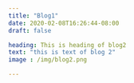 ```yaml
---
title: "Blog1"
date: 2020-02-08T16:26:44-08:00
draft: false

heading: This is heading of blog2
text: "this is text of blog 2"
image : /img/blog2.png

---
```


